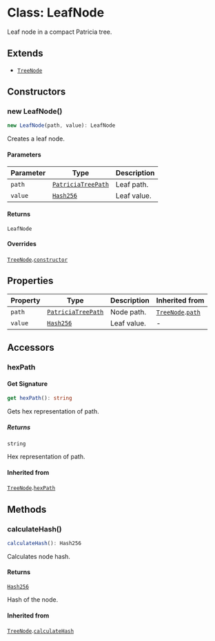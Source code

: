# Class: LeafNode

Leaf node in a compact Patricia tree.

## Extends

- [`TreeNode`](TreeNode.md)

## Constructors

### new LeafNode()

```ts
new LeafNode(path, value): LeafNode
```

Creates a leaf node.

#### Parameters

| Parameter | Type | Description |
| ------ | ------ | ------ |
| `path` | [`PatriciaTreePath`](../type-aliases/PatriciaTreePath.md) | Leaf path. |
| `value` | [`Hash256`](../../../index/classes/Hash256.md) | Leaf value. |

#### Returns

`LeafNode`

#### Overrides

[`TreeNode`](TreeNode.md).[`constructor`](TreeNode.md#constructor)

## Properties

| Property | Type | Description | Inherited from |
| ------ | ------ | ------ | ------ |
| <a id="path"></a> `path` | [`PatriciaTreePath`](../type-aliases/PatriciaTreePath.md) | Node path. | [`TreeNode`](TreeNode.md).[`path`](TreeNode.md#path) |
| <a id="value"></a> `value` | [`Hash256`](../../../index/classes/Hash256.md) | Leaf value. | - |

## Accessors

### hexPath

#### Get Signature

```ts
get hexPath(): string
```

Gets hex representation of path.

##### Returns

`string`

Hex representation of path.

#### Inherited from

[`TreeNode`](TreeNode.md).[`hexPath`](TreeNode.md#hexpath)

## Methods

### calculateHash()

```ts
calculateHash(): Hash256
```

Calculates node hash.

#### Returns

[`Hash256`](../../../index/classes/Hash256.md)

Hash of the node.

#### Inherited from

[`TreeNode`](TreeNode.md).[`calculateHash`](TreeNode.md#calculatehash)
